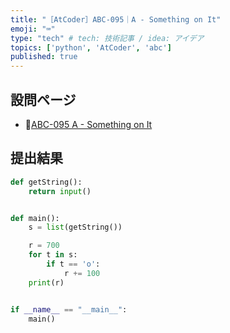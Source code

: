 ```yaml
---
title: "［AtCoder］ABC-095｜A - Something on It"
emoji: "⌨️"
type: "tech" # tech: 技術記事 / idea: アイデア
topics: ['python', 'AtCoder', 'abc']
published: true
---
```


## 設問ページ

- 🔗[ABC-095 A - Something on It](https://atcoder.jp/contests/abc095/tasks/abc095_a)

## 提出結果

```python
def getString():
    return input()


def main():
    s = list(getString())

    r = 700
    for t in s:
        if t == 'o':
            r += 100
    print(r)


if __name__ == "__main__":
    main()
```
